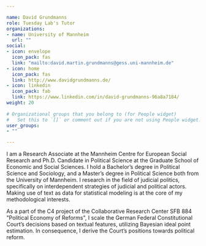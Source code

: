 ```yaml
---

name: David Grundmanns
role: Tuesday Lab's Tutor
organizations:
- name: University of Mannheim 
  url: ""
social:
- icon: envelope
  icon_pack: fas
  link: "mailto:david.martin.grundmanns@gess.uni-mannheim.de"
- icon: home
  icon_pack: fas
  link: http://www.davidgrundmanns.de/
- icon: linkedin
  icon_pack: fab
  link: https://www.linkedin.com/in/david-grundmanns-96a8a7184/
weight: 20
  
# Organizational groups that you belong to (for People widget)
#   Set this to `[]` or comment out if you are not using People widget.  
user_groups:
- ""

---
```


I am a Research Associate at the Mannheim Centre for European Social Research and Ph.D. Candidate in Political Science at the Graduate School of Economic and Social Sciences. I hold a Bachelor’s degree in Political Science and Sociology, and a Master’s degree in Political Science both from the University of Mannheim. I research in the field of judicial politics, specifically on interdependent strategies of judicial and political actors. Making use of text as data for statistical modeling is at the core of my methodological interests.

As a part of the C4 project of the Collaborative Research Center SFB 884 "Political Economy of Reforms", I scale the German Federal Constitutional Court’s decisions based on textual features, utilizing Bayesian ideal point estimation. In consequence, I derive the Court’s positions towards political reform.